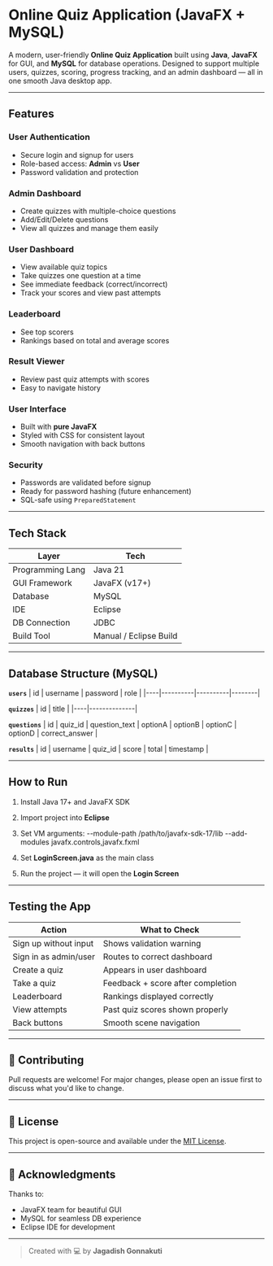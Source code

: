 #  Online Quiz Application (JavaFX + MySQL)

A modern, user-friendly **Online Quiz Application** built using **Java**, **JavaFX** for GUI, and **MySQL** for database operations. Designed to support multiple users, quizzes, scoring, progress tracking, and an admin dashboard — all in one smooth Java desktop app.

---

##  Features

###  User Authentication
- Secure login and signup for users
- Role-based access: **Admin** vs **User**
- Password validation and protection

###  Admin Dashboard
- Create quizzes with multiple-choice questions
- Add/Edit/Delete questions
- View all quizzes and manage them easily

###  User Dashboard
- View available quiz topics
- Take quizzes one question at a time
- See immediate feedback (correct/incorrect)
- Track your scores and view past attempts

###  Leaderboard
- See top scorers
- Rankings based on total and average scores

###  Result Viewer
- Review past quiz attempts with scores
- Easy to navigate history

###  User Interface
- Built with **pure JavaFX**
- Styled with CSS for consistent layout
- Smooth navigation with back buttons

###  Security
- Passwords are validated before signup
- Ready for password hashing (future enhancement)
- SQL-safe using `PreparedStatement`

---

##  Tech Stack

| Layer            | Tech                       |
|------------------|----------------------------|
| Programming Lang | Java 21                    |
| GUI Framework    | JavaFX (v17+)              |
| Database         | MySQL                      |
| IDE              | Eclipse                    |
| DB Connection    | JDBC                       |
| Build Tool       | Manual / Eclipse Build     |

---

##  Database Structure (MySQL)

**`users`**
| id | username | password | role   |
|----|----------|----------|--------|

**`quizzes`**
| id | title        |
|----|--------------|

**`questions`**
| id | quiz_id | question_text | optionA | optionB | optionC | optionD | correct_answer |

**`results`**
| id | username | quiz_id | score | total | timestamp |

---

##  How to Run

1.  Install Java 17+ and JavaFX SDK
2.  Import project into **Eclipse**
3.  Set VM arguments:
--module-path /path/to/javafx-sdk-17/lib --add-modules javafx.controls,javafx.fxml

4.  Set **LoginScreen.java** as the main class
5.  Run the project — it will open the **Login Screen**

---

##  Testing the App

| Action                     | What to Check                        |
|----------------------------|--------------------------------------|
| Sign up without input      | Shows validation warning             |
| Sign in as admin/user      | Routes to correct dashboard          |
| Create a quiz              | Appears in user dashboard            |
| Take a quiz                | Feedback + score after completion    |
| Leaderboard                | Rankings displayed correctly         |
| View attempts              | Past quiz scores shown properly      |
| Back buttons               | Smooth scene navigation              |

---


## 🤝 Contributing

Pull requests are welcome! For major changes, please open an issue first to discuss what you'd like to change.

---

## 📄 License

This project is open-source and available under the [MIT License](LICENSE).

---

## 🙌 Acknowledgments

Thanks to:
- JavaFX team for beautiful GUI
- MySQL for seamless DB experience
- Eclipse IDE for development

---

> Created with 💻 by **Jagadish Gonnakuti**

